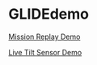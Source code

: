 # GLIDEdemo
[Mission Replay Demo](https://steviegalluscio.github.io/GLIDEdemo/)


[Live Tilt Sensor Demo](https://steviegalluscio.github.io/GLIDEdemo/livetilt)

